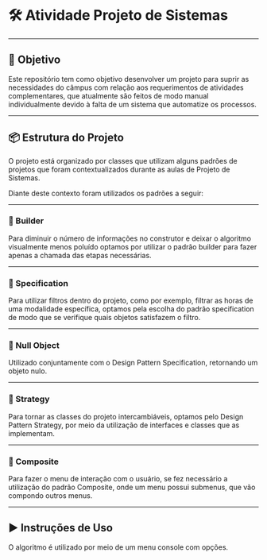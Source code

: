 # 🛠️ Atividade Projeto de Sistemas

---

## 🎯 Objetivo

Este repositório tem como objetivo desenvolver um projeto para suprir as necessidades do câmpus com relação aos requerimentos de atividades complementares, que atualmente são feitos de modo manual individualmente devido à falta de um sistema que automatize os processos.

---

## 📦 Estrutura do Projeto

O projeto está organizado por classes que utilizam alguns padrões de projetos que foram contextualizados durante as aulas de Projeto de Sistemas.

Diante deste contexto foram utilizados os padrões a seguir:

---

### 🧱 Builder

Para diminuir o número de informações no construtor e deixar o algoritmo visualmente menos poluído optamos por utilizar o padrão builder para fazer apenas a chamada das etapas necessárias.

---

### 🧮 Specification

Para utilizar filtros dentro do projeto, como por exemplo, filtrar as horas de uma modalidade específica, optamos pela escolha do padrão specification de modo que se verifique quais objetos satisfazem o filtro.

---

### 🚫 Null Object

Utilizado conjuntamente com o Design Pattern Specification, retornando um objeto nulo.

---

### 🔁 Strategy

Para tornar as classes do projeto intercambiáveis, optamos pelo Design Pattern Strategy, por meio da utilização de interfaces e classes que as implementam.

---

### 🧩 Composite

Para fazer o menu de interação com o usuário, se fez necessário a utilização do padrão Composite, onde um menu possui submenus, que vão compondo outros menus.

---

## ▶️ Instruções de Uso

O algoritmo é utilizado por meio de um menu console com opções.

